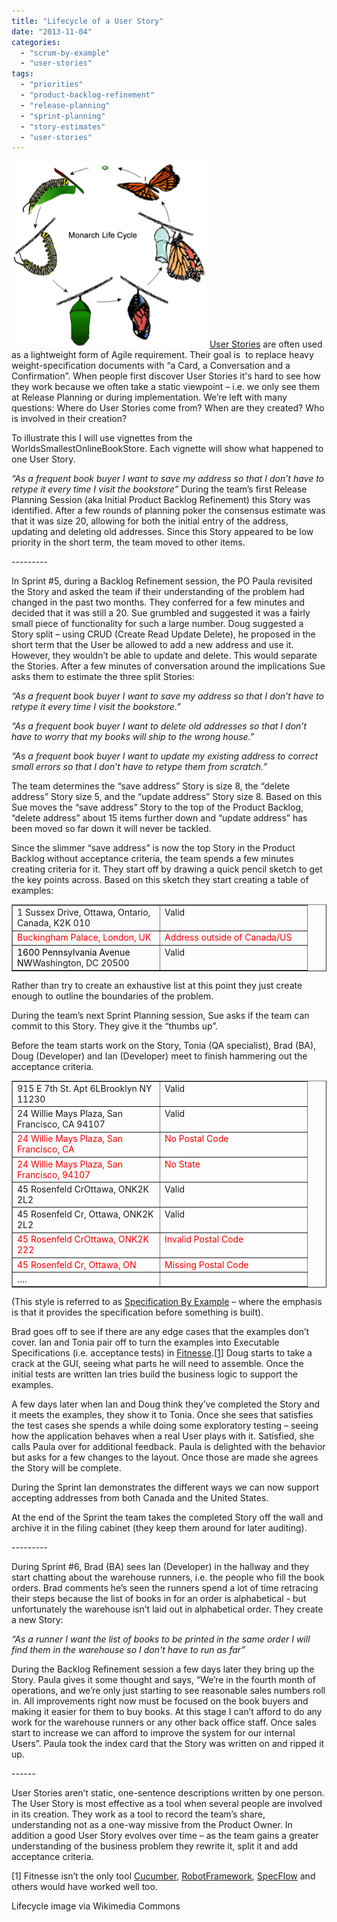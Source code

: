 ```yaml
---
title: "Lifecycle of a User Story"
date: "2013-11-04"
categories: 
  - "scrum-by-example"
  - "user-stories"
tags: 
  - "priorities"
  - "product-backlog-refinement"
  - "release-planning"
  - "sprint-planning"
  - "story-estimates"
  - "user-stories"
---
```


![Lifecycle image via Wikimedia Commons](images/LifeCycle.png) [User Stories](/blog/definition-of-done-user-stories-acceptance-criteria.html) are often used as a lightweight form of Agile requirement. Their goal is  to replace heavy weight-specification documents with “a Card, a Conversation and a Confirmation”. When people first discover User Stories it's hard to see how they work because we often take a static viewpoint – i.e. we only see them at Release Planning or during implementation. We’re left with many questions: Where do User Stories come from? When are they created? Who is involved in their creation?

To illustrate this I will use vignettes from the WorldsSmallestOnlineBookStore. Each vignette will show what happened to one User Story.

_“As a frequent book buyer I want to save my address so that I don’t have to retype it every time I visit the bookstore”_ During the team’s first Release Planning Session (aka Initial Product Backlog Refinement) this Story was identified. After a few rounds of planning poker the consensus estimate was that it was size 20, allowing for both the initial entry of the address, updating and deleting old addresses. Since this Story appeared to be low priority in the short term, the team moved to other items.

\---------

In Sprint #5, during a Backlog Refinement session, the PO Paula revisited the Story and asked the team if their understanding of the problem had changed in the past two months. They conferred for a few minutes and decided that it was still a 20. Sue grumbled and suggested it was a fairly small piece of functionality for such a large number. Doug suggested a Story split – using CRUD (Create Read Update Delete), he proposed in the short term that the User be allowed to add a new address and use it. However, they wouldn’t be able to update and delete. This would separate the Stories. After a few minutes of conversation around the implications Sue asks them to estimate the three split Stories:

_“As a frequent book buyer I want to save my address so that I don’t have to retype it every time I visit the bookstore.”_

_“As a frequent book buyer I want to delete old addresses so that I don’t have to worry that my books will ship to the wrong house.”_

_“As a frequent book buyer I want to update my existing address to correct small errors so that I don’t have to retype them from scratch.”_

The team determines the “save address” Story is size 8, the “delete address” Story size 5, and the “update address” Story size 8. Based on this Sue moves the “save address” Story to the top of the Product Backlog, “delete address” about 15 items further down and “update address” has been moved so far down it will never be tackled.

Since the slimmer “save address” is now the top Story in the Product Backlog without acceptance criteria, the team spends a few minutes creating criteria for it. They start off by drawing a quick pencil sketch to get the key points across. Based on this sketch they start creating a table of examples:

<table class="postTable" border="1" cellspacing="0" cellpadding="0"><tbody><tr><td valign="top" width="221">1 Sussex Drive, Ottawa, Ontario, Canada, K2K 010</td><td valign="top" width="221">Valid</td></tr><tr><td valign="top" width="221"><span style="color: #ff0000;">Buckingham Palace, London, UK</span></td><td valign="top" width="221"><span style="color: #ff0000;">Address outside of Canada/US</span></td></tr><tr><td valign="top" width="221"><span style="color: #000000;">1600 Pennsylvania Avenue NW</span>Washington, DC 20500</td><td valign="top" width="221">Valid</td></tr></tbody></table>

Rather than try to create an exhaustive list at this point they just create enough to outline the boundaries of the problem.

During the team’s next Sprint Planning session, Sue asks if the team can commit to this Story. They give it the “thumbs up”.

Before the team starts work on the Story, Tonia (QA specialist), Brad (BA), Doug (Developer) and Ian (Developer) meet to finish hammering out the acceptance criteria.

<table class="postTable" border="1" cellspacing="0" cellpadding="0"><tbody><tr><td valign="top" width="221">915 E 7th St. Apt 6LBrooklyn NY 11230</td><td valign="top" width="221">Valid</td></tr><tr><td valign="top" width="221">24 Willie Mays Plaza, San Francisco, CA 94107</td><td valign="top" width="221">Valid</td></tr><tr><td valign="top" width="221"><span style="color: #ff0000;">24 Willie Mays Plaza, San Francisco, CA</span></td><td valign="top" width="221"><span style="color: #ff0000;">No Postal Code</span></td></tr><tr><td valign="top" width="221"><span style="color: #ff0000;">24 Willie Mays Plaza, San Francisco, 94107</span></td><td valign="top" width="221"><span style="color: #ff0000;">No State</span></td></tr><tr><td valign="top" width="221">45 Rosenfeld CrOttawa, ONK2K 2L2</td><td valign="top" width="221">Valid</td></tr><tr><td valign="top" width="221">45 Rosenfeld Cr, Ottawa, ONK2K 2L2</td><td valign="top" width="221">Valid</td></tr><tr><td valign="top" width="221"><span style="color: #ff0000;">45 Rosenfeld Cr</span><span style="color: #ff0000;">Ottawa, ON</span><span style="color: #ff0000;">K2K 222</span></td><td valign="top" width="221"><span style="color: #ff0000;">Invalid Postal Code</span></td></tr><tr><td valign="top" width="221"><span style="color: #ff0000;">45 Rosenfeld Cr, Ottawa, ON</span><span style="color: #ff0000;">&nbsp;</span></td><td valign="top" width="221"><span style="color: #ff0000;">Missing Postal Code</span></td></tr><tr><td valign="top" width="221">….</td><td valign="top" width="221"></td></tr></tbody></table>

(This style is referred to as [Specification By Example](https://en.wikipedia.org/wiki/Specification_by_example) – where the emphasis is that it provides the specification before something is built).

Brad goes off to see if there are any edge cases that the examples don’t cover. Ian and Tonia pair off to turn the examples into Executable Specifications (i.e. acceptance tests) in [Fitnesse](https://fitnesse.org/).\[[1](#footnotes)\] Doug starts to take a crack at the GUI, seeing what parts he will need to assemble. Once the initial tests are written Ian tries build the business logic to support the examples.

A few days later when Ian and Doug think they’ve completed the Story and it meets the examples, they show it to Tonia. Once she sees that satisfies the test cases she spends a while doing some exploratory testing – seeing how the application behaves when a real User plays with it. Satisfied, she calls Paula over for additional feedback. Paula is delighted with the behavior but asks for a few changes to the layout. Once those are made she agrees the Story will be complete.

During the Sprint Ian demonstrates the different ways we can now support accepting addresses from both Canada and the United States.

At the end of the Sprint the team takes the completed Story off the wall and archive it in the filing cabinet (they keep them around for later auditing).

\---------

During Sprint #6, Brad (BA) sees Ian (Developer) in the hallway and they start chatting about the warehouse runners, i.e. the people who fill the book orders. Brad comments he’s seen the runners spend a lot of time retracing their steps because the list of books in for an order is alphabetical - but unfortunately the warehouse isn’t laid out in alphabetical order. They create a new Story:

_“As a runner I want the list of books to be printed in the same order I will find them in the warehouse so I don't have to run as far”_

During the Backlog Refinement session a few days later they bring up the Story. Paula gives it some thought and says, “We’re in the fourth month of operations, and we’re only just starting to see reasonable sales numbers roll in. All improvements right now must be focused on the book buyers and making it easier for them to buy books. At this stage I can’t afford to do any work for the warehouse runners or any other back office staff. Once sales start to increase we can afford to improve the system for our internal Users”. Paula took the index card that the Story was written on and ripped it up.

\------

User Stories aren’t static, one-sentence descriptions written by one person. The User Story is most effective as a tool when several people are involved in its creation. They work as a tool to record the team’s share, understanding not as a one-way missive from the Product Owner. In addition a good User Story evolves over time – as the team gains a greater understanding of the business problem they rewrite it, split it and add acceptance criteria.

\[1\] Fitnesse isn’t the only tool [Cucumber](https://cukes.info/), [RobotFramework](https://robotframework.org/), [SpecFlow](https://specflow.org) and others would have worked well too.

Lifecycle image via Wikimedia Commons
